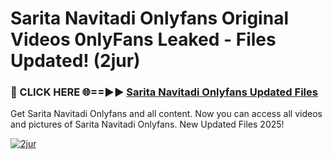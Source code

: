 # Sarita Navitadi Onlyfans Original Videos 0nlyFans Leaked - Files Updated! (2jur)

<h3>🔴 CLICK HERE 🌐==►► <a href="https://tinyurl.com/ms9xzufz" rel="nofollow">Sarita Navitadi Onlyfans Updated Files</a></h3>

Get Sarita Navitadi Onlyfans and all content. Now you can access all videos and pictures of Sarita Navitadi Onlyfans. New Updated Files 2025!

[![2jur](https://i.imgur.com/ppqm5kG.gif)](https://tinyurl.com/ms9xzufz)
